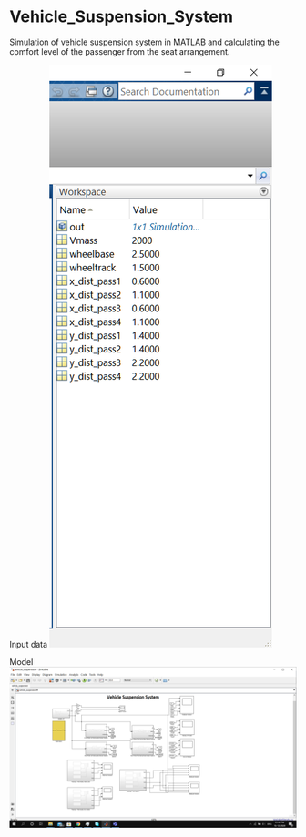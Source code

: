 # Vehicle_Suspension_System
Simulation of vehicle suspension system in MATLAB and calculating the comfort level of the passenger from the seat arrangement.

Input data
![photo2](pictures/img2.png)

Model
![photo1](pictures/img1.png)

